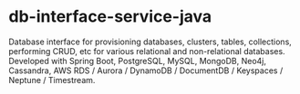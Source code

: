 # db-interface-service-java

Database interface for provisioning databases, clusters, tables, collections, performing CRUD, etc for various relational and non-relational databases. Developed with Spring Boot, PostgreSQL, MySQL, MongoDB, Neo4j, Cassandra, AWS RDS / Aurora / DynamoDB / DocumentDB / Keyspaces / Neptune / Timestream.
